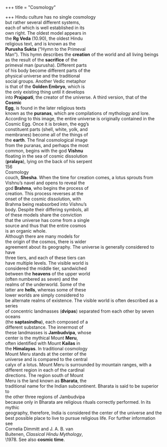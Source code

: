 +++
title = "Cosmology"

+++
Hindu culture has no single cosmology  
but rather several different systems,  
each of which is well established in its  
own right. The oldest model appears in  
the **Rg Veda** (10.90), the oldest Hindu  
religious text, and is known as the  
**Purusha Sukta** (“Hymn to the Primeval  
Man”). This hymn describes the **creation** of the world and all living beings  
as the result of the **sacrifice** of the  
primeval man (purusha). Different parts  
of his body become different parts of the  
physical universe and the traditional  
social groups. Another Vedic metaphor  
is that of the **Golden Embryo**, which is  
the only existing thing until it develops  
into **Prajapati**, the creator of the universe. A third version, that of the **Cosmic**  
**Egg**, is found in the later religious texts  
known as the **puranas**, which are compilations of mythology and lore.  
According to this image, the entire universe is originally contained in the  
Cosmic Egg. Once it is broken, the egg’s  
constituent parts (shell, white, yolk, and  
membranes) become all of the things of  
the **earth**. The final cosmological image  
from the puranas, and perhaps the most  
common, begins with the god **Vishnu**  
floating in the sea of cosmic dissolution  
(**pralaya**), lying on the back of his serpent  
156  
Cosmology  
couch, **Shesha**. When the time for creation comes, a lotus sprouts from  
Vishnu’s navel and opens to reveal the  
god **Brahma**, who begins the process of  
creation. This process reverses at the  
onset of the cosmic dissolution, with  
Brahma being reabsorbed into Vishnu’s  
body. Despite their differing symbols, all  
of these models share the conviction  
that the universe has come from a single  
source and thus that the entire cosmos  
is an organic whole.  
Although there are many models for  
the origin of the cosmos, there is wider  
agreement about its geography. The universe is generally considered to have  
three tiers, and each of these tiers can  
have multiple levels. The visible world is  
considered the middle tier, sandwiched  
between the **heavens** of the upper world  
(often numbered as seven) and the  
realms of the underworld. Some of the  
latter are **hells**, whereas some of these  
lower worlds are simply considered to  
be alternate realms of existence. The visible world is often described as a series  
of concentric landmasses (**dvipas**) separated from each other by seven oceans  
(the **saptasindhu**), each composed of a  
different substance. The innermost of  
these landmasses is **Jambudvipa**, whose  
center is the mythical Mount **Meru**,  
often identified with Mount **Kailas** in  
the **Himalayas**. In traditional cosmology  
Mount Meru stands at the center of the  
universe and is compared to the central  
calyx of a lotus. Mount Meru is surrounded by mountain ranges, with a different region in each of the cardinal  
directions. The region south of Mount  
Meru is the land known as **Bharata**, the  
traditional name for the Indian subcontinent. Bharata is said to be superior to  
the other three regions of Jambudvipa  
because only in Bharata are religious rituals correctly performed. In its mythic  
geography, therefore, India is considered the center of the universe and the  
best possible place to live to pursue religious life. For further information see  
Cornelia Dimmitt and J. A. B. van  
Buitenen, *Classical Hindu Mythology*,  
\1978. See also **cosmic time**.